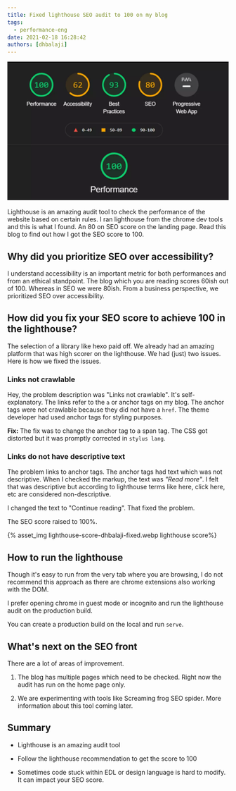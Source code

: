 ```yaml
---
title: Fixed lighthouse SEO audit to 100 on my blog
tags:
  - performance-eng
date: 2021-02-18 16:28:42
authors: [dhbalaji]
---
```


![lighthouse score](./assets/lighthouse-score-dhbalaji.webp)

Lighthouse is an amazing audit tool to check the performance of the website based on certain rules. I ran lighthouse from the chrome dev tools and this is what I found. An 80 on SEO score on the landing page. Read this blog to find out how I got the SEO score to 100.


 
## Why did you prioritize SEO over accessibility?

I understand accessibility is an important metric for both performances and from an ethical standpoint. The blog which you are reading scores 60ish out of 100. Whereas in SEO we were 80ish. From a business perspective, we prioritized SEO over accessibility.

## How did you fix your SEO score to achieve 100 in the lighthouse?

The selection of a library like hexo paid off. We already had an amazing platform that was high scorer on the lighthouse. We had (just) two issues. Here is how we fixed the issues.

### Links not crawlable

Hey, the problem description was "Links not crawlable". It's self-explanatory. The links refer to the `a` or anchor tags on my blog. The anchor tags were not crawlable because they did not have a `href`. The theme developer had used anchor tags for styling purposes.

**Fix:** The fix was to change the anchor tag to a span tag. The CSS got distorted but it was promptly corrected in `stylus lang`.

### Links do not have descriptive text

The problem links to anchor tags. The anchor tags had text which was not descriptive. When I checked the markup, the text was _"Read more"_. I felt that was descriptive but according to lighthouse terms like here, click here, etc are considered non-descriptive.

I changed the text to "Continue reading". That fixed the problem.

The SEO score raised to 100%.

{% asset_img lighthouse-score-dhbalaji-fixed.webp lighthouse score%}

## How to run the lighthouse

Though it's easy to run from the very tab where you are browsing, I do not recommend this approach as there are chrome extensions also working with the DOM.

I prefer opening chrome in guest mode or incognito and run the lighthouse audit on the production build.

You can create a production build on the local and run `serve`.

## What's next on the SEO front

There are a lot of areas of improvement.

1. The blog has multiple pages which need to be checked. Right now the audit has run on the home page only.

2. We are experimenting with tools like Screaming frog SEO spider. More information about this tool coming later.

## Summary

- Lighthouse is an amazing audit tool

- Follow the lighthouse recommendation to get the score to 100

- Sometimes code stuck within EDL or design language is hard to modify. It can impact your SEO score.
